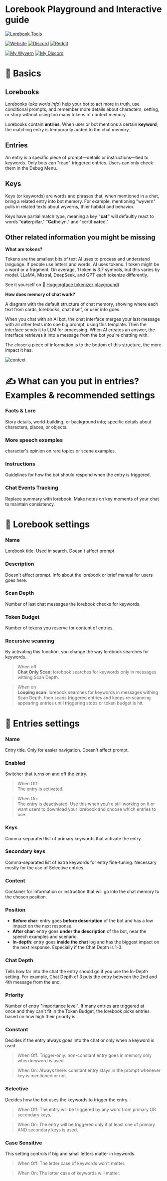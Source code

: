 # Lorebook Playground and Interactive guide

[![Lorebook Tools](media/open.png)](https://toadplant.github.io/lorebook-tools/)

[![Website](media/w_site.png)](https://toadplant.github.io/lorebook-tools/) 
[![Discord](media/w_discord.png)](https://discord.gg/mdrRcyQuQH) 
[![Reddit](media/w_reddit.png)](https://www.reddit.com/r/WyvernChat/)

[![My Wyvern](media/my_wyvern.png)](https://app.wyvern.chat/profiles/GV48cZZcDmNMT1tJJJu8Ampin4u1) 
[![My Discord](media/my_discord.png)](https://discord.gg/YUXTPAuJxc)

# 🧩 Basics

## Lorebooks

Lorebooks (*aka world info*) help your bot to act more in truth, use conditional prompts, and remember more details about characters, setting, or story without using too many tokens of context memory.

Lorebooks contain **entries**. When user or bot mentions a certain **keyword**, the matching entry is temporarily added to the chat memory.

## Entries

An entry is a specific piece of prompt—details or instructions—tied to keywords. Only bots can "read" triggered entries. Users can only check them in the Debug Menu.

## Keys

Keys (or keywords) are words and phrases that, when mentioned in a chat, bring a related entry into bot memory. For example, mentioning "wyvern" pulls in related texts about wyverns, thier habitat and behavior.

Keys have partial match type, meaning a key **"cat"** will defaultly react to words "**cat**erpillar," "**Cat**helyn," and "certifi**cat**ed."

## Other related information you might be missing

**What are tokens?**
    
Tokens are the smallest bits of text AI uses to process and understand language. If people use letters and words, AI uses tokens. 1 token might be a word or a fragment. On average, 1 token is 3.7 symbols, but this varies by model. LLaMA, Mistral, DeepSeek, and GPT each tokenize differently.
    
See it yourself on 🔗 [Huggingface tokenizer playground](https://huggingface.co/spaces/Xenova/the-tokenizer-playground))
    
**How does memory of chat work?**
    
A diagram with the default structure of chat memory, showing where each text from cards, lorebooks, chat itself, or user info goes.
    
When you chat with an AI bot, the chat interface merges your last message with all other texts into one big prompt, using this template. Then the interface sends it to LLM for processing. When AI creates an answer, the interface retrieves it into a message from the bot you're chatting with.
    
The closer a piece of information is to the bottom of this structure, the more impact it has.

[![context](media/contetext_window.png)]()

# ✍ What can you put in entries? Examples & recommended settings

### Facts & Lore

Story details, world-building, or background info; specific details about characters, places, or objects.

### More speech examples

character's opinion on rare topics or scene examples.

### Instructions

Guidelines for how the bot should respond when the entry is triggered.

### Chat Events Tracking

Replace summary with lorebook. Make notes on key moments of your chat to maintain consistency.


# 📖 Lorebook settings

### Name

Lorebook title. Used in search. Doesn't affect prompt.

### Description

Doesn't affect prompt. Info about the lorebook or brief manual for users goes here.

### Scan Depth

Number of last chat messages the lorebook checks for keywords.

### Token Budget

Number of tokens you reserve for content of entries.

### Recursive scanning

By activating this function, you change the way lorebook searches for keywords.

> When off  
> **Chat Only Scan:** lorebook searches for keywords only in messages withing Scan Depth.

> When on  
> **Looping scan**: lorebook searches for keywords in messages withing Scan Depth, then scans triggered entries and keeps re-scanning appearing entries until triggering stops or token budget is hit.
> 

# 💬 Entries settings

### Name

Entry title. Only for easier navigation. Doesn't affect prompt.

### Enabled

Switcher that turns on and off the entry.

> When Off:  
> The entry is activated.

> When On:  
> The entry is deactivated. Use this when you're still working on it or want users to download your lorebook and choose which entries to use.

### Keys

Comma-separated list of primary keywords that activate the entry.

### Secondary keys

Comma-separated list of extra keywords for entry fine-tuning. Necessary mostly for the use of Selective entries.

### Content

Container for information or instruction that will go into the chat memory to the chosen position.

### Position

- **Before char**: entry goes **before description** of the bot and has a low impact on the next response.
- **After char**: entry goes **under the description** of the bot, near the speech examples and scenario.
- **In-depth**: entry goes **inside the chat** log and has the biggest impact on the next response. Especially if the Chat Depth is 1-3.

### Chat Depth

Tells how far into the chat the entry should go if you use the In-Depth setting. For example, Chat Depth of 3 puts the entry between the 2nd and 4th message from the end.

### Priority

Number of entry "importance level". If many entries are triggered at once and they can't fit in the Token Budget, the lorebook picks entries based on how high their priority is.

### Constant

Decides if the entry always goes into the chat or only when a keyword is used.

> When Off:
> Trigger-only: non-constant entry goes in memory only when keyword is used.

> When On:
> Always there: constant entry stays in the prompt whenever key is mentioned or not.

### Selective

Decides how the bot uses the keywords to trigger the entry.

> When Off:
> The entry will be triggered by any word from primary OR secondary keys.


> When On:
> The entry will be triggered only if at least one of primary AND secondary keys is used.

### Case Sensitive

This setting controls if big and small letters matter in keywords.

> When Off:
> The letter case of keywords won't matter.

> When On:
> The letter case of keywords will matter.
